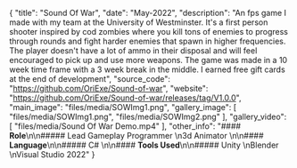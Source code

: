 {
  "title": "Sound Of War",
  "date": "May-2022",
  "description": "An fps game I made with my team at the University of Westminster. It's a first person shooter inspired by cod zombies where you kill tons of enemies to progress through rounds and fight harder enemies that spawn in higher frequencies. The player doesn't have a lot of ammo in their disposal and will feel encouraged to pick up and use more weapons. The game was made in a 10 week time frame with a 3 week break in the middle. I earned free gift cards at the end of development",
  "source_code": "https://github.com/OriExe/Sound-of-war",
  "website": "https://github.com/OriExe/Sound-of-war/releases/tag/V1.0.0",
  "main_image": "files/media/SOWImg1.png",
  "gallery_image": [
    "files/media/SOWImg1.png",
    "files/media/SOWImg2.png"
  ],
  "gallery_video": [
    "files/media/Sound Of War Demo.mp4"
  ],
  "other_info": "#### **Role**\n\n##### Lead Gameplay Programmer  \n3d Animator  \n\n#### **Language**\n\n##### C#  \n\n#### **Tools Used**\n\n##### Unity  \nBlender  \nVisual Studio 2022"
}
